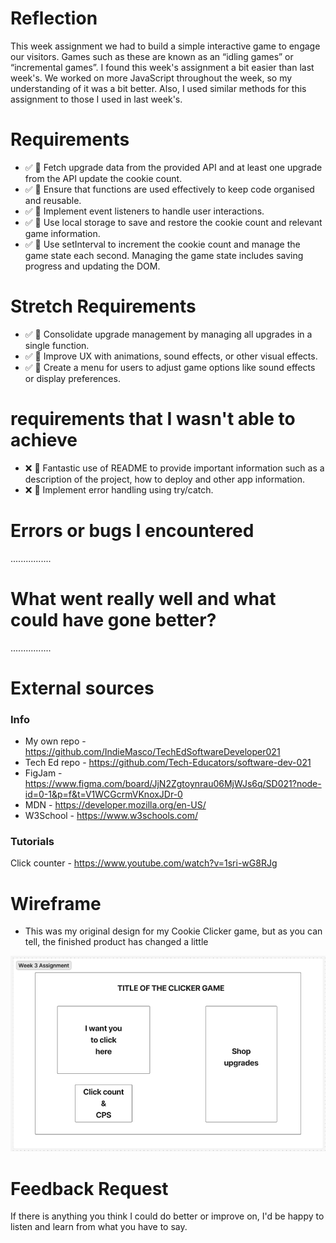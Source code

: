 # Reflection

This week assignment we had to build a simple interactive game to engage our visitors. Games such as these are known as an “idling games” or “incremental games”. I found this week's assignment a bit easier than last week's. We worked on more JavaScript throughout the week, so my understanding of it was a bit better. Also, I used similar methods for this assignment to those I used in last week's.

# Requirements

- ✅ 🎯 Fetch upgrade data from the provided API and at least one upgrade from the API update the cookie count.
- ✅ 🎯 Ensure that functions are used effectively to keep code organised and reusable.
- ✅ 🎯 Implement event listeners to handle user interactions.
- ✅ 🎯 Use local storage to save and restore the cookie count and relevant game information.
- ✅ 🎯 Use setInterval to increment the cookie count and manage the game state each second. Managing the game state includes saving progress and updating the DOM.

# Stretch Requirements

- ✅ 🏹 Consolidate upgrade management by managing all upgrades in a single function.
- ✅ 🏹 Improve UX with animations, sound effects, or other visual effects.
- ✅ 🏹 Create a menu for users to adjust game options like sound effects or display preferences.

# requirements that I wasn't able to achieve

- ❌ 🏹 Fantastic use of README to provide important information such as a description of the project, how to deploy and other app information.
- ❌ 🏹 Implement error handling using try/catch.

# Errors or bugs I encountered

................

# What went really well and what could have gone better?

................

# External sources

### Info

- My own repo - https://github.com/IndieMasco/TechEdSoftwareDeveloper021
- Tech Ed repo - https://github.com/Tech-Educators/software-dev-021
- FigJam - https://www.figma.com/board/JjN2Zgtoynrau06MjWJs6q/SD021?node-id=0-1&p=f&t=V1WCGcrmVKnoxJDr-0
- MDN - https://developer.mozilla.org/en-US/
- W3School - https://www.w3schools.com/

### Tutorials

Click counter - https://www.youtube.com/watch?v=1sri-wG8RJg

# Wireframe

- This was my original design for my Cookie Clicker game, but as you can tell, the finished product has changed a little

![Wireframe](./images/wireframe1.png)

# Feedback Request

If there is anything you think I could do better or improve on, I'd be happy to listen and learn from what you have to say.

